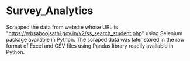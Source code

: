 # Survey_Analytics

Scrapped the data from website whose URL is "https://wbsaboojsathi.gov.in/v2/ss_search_student.php" using Selenium package available in Python. The scraped data was later stored in the raw format of Excel and CSV files using Pandas library readily available in Python.
